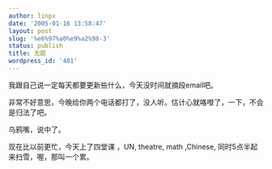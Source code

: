 ```yaml
---
author: linpx
date: '2005-01-16 13:58:47'
layout: post
slug: '%e6%97%a0%e9%a2%98-3'
status: publish
title: 无题
wordpress_id: '401'
---
```


我跟自己说一定每天都要更新些什么，今天没时间就摘段email吧。

非常不好意思，今晚给你两个电话都打了，没人听。估计心就咯噔了，一下，不会是归法了吧。

乌鸦嘴，说中了。

现在比以前更忙，今天上了四堂课 ，UN, theatre, math ,Chinese, 同时5点半起来扫雪，喔，那叫一个累。

